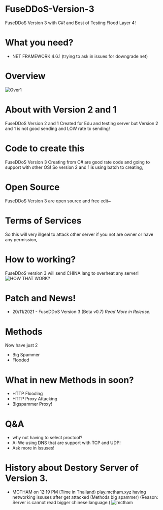 # FuseDDoS-Version-3
FuseDDoS Version 3 with C#! and Best of Testing Flood Layer 4!
# What you need?
* NET FRAMEWORK 4.6.1 (trying to ask in issues for downgrade net)
# Overview
![Over1](https://media.discordapp.net/attachments/879939876181647380/912258526146097172/unknown.png)
# About with Version 2 and 1
FuseDDoS Version 2 and 1 Created for Edu and testing server
but Version 2 and 1 is not good sending and LOW rate to sending!
# Code to create this
FuseDDoS Version 3 Creating from C# are good rate code and going to support with other OS!
So version 2 and 1 is using batch to creating,
# Open Source
FuseDDoS Version 3 are open source and free edit~
# Terms of Services
So this will very illgeal to attack other server if you not are owner or have any permission,
# How to working?
FuseDDoS version 3 will send CHINA lang to overheat any server!
![HOW THAT WORK?](https://media.discordapp.net/attachments/879939876181647380/911838523114528858/howwork.png?width=867&height=434)
# Patch and News!
* 20/11/2021 - FuseDDoS Version 3 (Beta v0.7) *Read More in Release.*
# Methods
Now have just 2
* Big Spammer
* Flooded
# What in new Methods in soon?
* HTTP Flooding
* HTTP Proxy Attacking.
* Bigspammer Proxy!
# Q&A
* why not having to select proctool?
* A: We using DNS that are support with TCP and UDP!
* Ask more in Issuses!
# History about Destory Server of Version 3.
* MCTHAM on 12:19 PM (Time in Thailand) play.mctham.xyz having networking issuses after get attacked (Methods big spammer) (Reason: Server is cannot read bigger chinese language.)
![mctham](https://media.discordapp.net/attachments/827390907502034995/911856265989337098/unknown.png?width=772&height=434)


